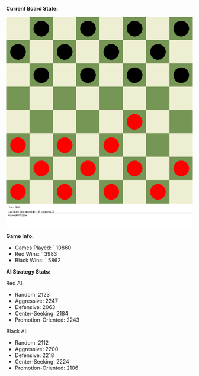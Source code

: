 
**Current Board State:**  
<!-- START_GIF -->
![Checkers Game](./checkers_game.gif)
<!-- END_GIF -->

**Game Info:**  
- Games Played: `<!-- GAMES_PLAYED --> 10860
- Red Wins: `<!-- RED_WINS --> 3983
- Black Wins: `<!-- BLACK_WINS --> 5862

<!-- AI_STATS -->
**AI Strategy Stats:**

Red AI:
- Random: 2123
- Aggressive: 2247
- Defensive: 2063
- Center-Seeking: 2184
- Promotion-Oriented: 2243

Black AI:
- Random: 2112
- Aggressive: 2200
- Defensive: 2218
- Center-Seeking: 2224
- Promotion-Oriented: 2106
